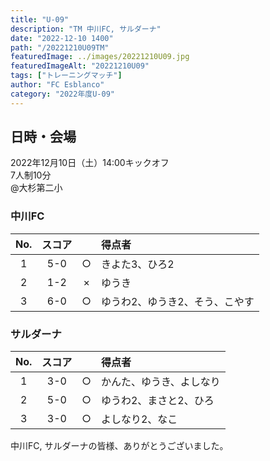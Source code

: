 ```yaml
---
title: "U-09"
description: "TM 中川FC, サルダーナ"
date: "2022-12-10 1400"
path: "/20221210U09TM"
featuredImage: ../images/20221210U09.jpg
featuredImageAlt: "20221210U09"
tags: ["トレーニングマッチ"]
author: "FC Esblanco"
category: "2022年度U-09"
---
```


## 日時・会場

2022年12月10日（土）14:00キックオフ<br>
7人制10分  
@大杉第二小


### 中川FC


| No.| スコア |   |得点者  |
|:--:|:------:|:-:|:--------|
| 1  | 5-0 | ○ |きよた3、ひろ2|
| 2  | 1-2 | × |ゆうき|
| 3  | 6-0 | ○ |ゆうわ2、ゆうき2、そう、こやす|

### サルダーナ

| No.| スコア |   |得点者  |
|:--:|:------:|:-:|:--------|
| 1  | 3-0 | ○ |かんた、ゆうき、よしなり|
| 2  | 5-0 | ○ |ゆうわ2、まさと2、ひろ|
| 3  | 3-0 | ○ |よしなり2、なこ|


中川FC, サルダーナの皆様、ありがとうございました。